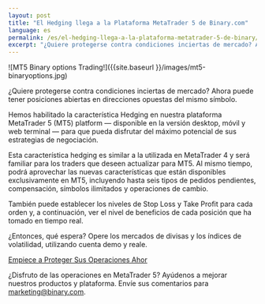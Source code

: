 ```yaml
---
layout: post
title: "El Hedging llega a la Plataforma MetaTrader 5 de Binary.com"
language: es
permalink: /es/el-hedging-llega-a-la-plataforma-metatrader-5-de-binary/
excerpt: "¿Quiere protegerse contra condiciones inciertas de mercado? Ahora puede tener posiciones abiertas en direcciones opuestas del mismo símbolo..."
---
```

![MT5 Binary options Trading!]({{site.baseurl }}/images/mt5-binaryoptions.jpg)

¿Quiere protegerse contra condiciones inciertas de mercado? Ahora puede tener posiciones abiertas en direcciones opuestas del mismo símbolo.

Hemos habilitado la característica Hedging en nuestra plataforma MetaTrader 5 (MT5) platform –– disponible en la versión desktop, móvil y web terminal –– para que pueda disfrutar del máximo potencial de sus estrategias de negociación. 

Esta característica hedging es similar a la utilizada en MetaTrader 4 y será familiar para los traders que deseen actualizar para MT5. Al mismo tiempo, podrá aprovechar las nuevas características que están disponibles exclusivamente en MT5, incluyendo hasta seis tipos de pedidos pendientes, compensación, símbolos ilimitados y operaciones de cambio.

También puede establecer los niveles de Stop Loss y Take Profit para cada orden y, a continuación, ver el nivel de beneficios de cada posición que ha tomado en tiempo real.

¿Entonces, qué espera? Opere los mercados de divisas y los índices de volatilidad, utilizando cuenta demo y reale.

<p class="p--action"><a class="button" href="https://goo.gl/lOV7nm"><span>Empiece a Proteger Sus Operaciones Ahor</span></a></p>

¿Disfruto de las operaciones en MetaTrader 5? Ayúdenos a mejorar nuestros productos y plataforma. Envíe sus comentarios para <a href="mailto:marketing@binary.com">marketing@binary.com</a>.



